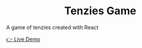 <h1 align="center">Tenzies Game</h1>

<p>A game of tenzies created with React</p>

<a href='https://xyzuka-tenzies-game.netlify.app/'>👉 Live Demo</a>
